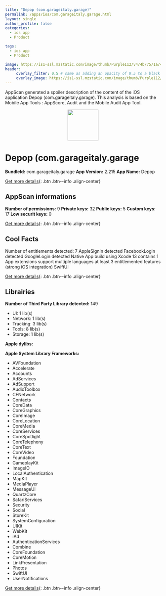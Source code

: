 ```yaml
---
title: "Depop (com.garageitaly.garage)"
permalink: /apps/ios/com.garageitaly.garage.html
layout: single
author_profile: false
categories: 
  - ios app 
  - Product 

tags: 
  - ios app 
  - Product 

image: https://is1-ssl.mzstatic.com/image/thumb/Purple112/v4/4b/75/1a/4b751a0d-27de-ba0c-0937-0a53c1bcdf56/AppIcon-1x_U007emarketing-0-7-0-sRGB-85-220.png/512x512bb.jpg
header: 
     overlay_filter: 0.5 # same as adding an opacity of 0.5 to a black background
     overlay_image: https://is1-ssl.mzstatic.com/image/thumb/Purple112/v4/4b/75/1a/4b751a0d-27de-ba0c-0937-0a53c1bcdf56/AppIcon-1x_U007emarketing-0-7-0-sRGB-85-220.png/512x512bb.jpg
---
```

AppScan generated a spoiler description of the content of the iOS application Depop (com.garageitaly.garage). This analysis is based on the Mobile App Tools : AppScore, Audit and the Mobile Audit App Tool.

  
  
<div style="text-align: center;"><img src="https://is1-ssl.mzstatic.com/image/thumb/Purple112/v4/4b/75/1a/4b751a0d-27de-ba0c-0937-0a53c1bcdf56/AppIcon-1x_U007emarketing-0-7-0-sRGB-85-220.png/512x512bb.jpg" width="100" height="100"></div>  
  
# Depop (com.garageitaly.garage

**BundleId:** com.garageitaly.garage
**App Version:** 2.215
**App Name:** Depop


[Get more details](/pricing.html){: .btn .btn--info .align-center}  
  
## AppScan informations 

**Number of permissions:** 9
**Private keys:** 32
**Public keys:** 5
**Custom keys:** 17
**Low securit keys:** 0
  
[Get more details](/pricing.html){: .btn .btn--info .align-center}

## Cool Facts

Number of entitlements detected: 7
AppleSignIn detected
FacebookLogin detected
GoogleLogin detected
Native App
build using Xcode 13
contains 1 App extensions
support multiple languages
at least 3 entitlemented features (strong iOS integration)
SwiftUI
  
[Get more details](/pricing.html){: .btn .btn--info .align-center}

## Librairies 
**Number of Third Party Library detected:** 149
- UI: 1 lib(s)
- Network: 1 lib(s)
- Tracking: 3 lib(s)
- Tools: 8 lib(s)
- Storage: 1 lib(s)

**Apple dylibs:**


**Apple System Library Frameworks:**
- AVFoundation
- Accelerate
- Accounts
- AdServices
- AdSupport
- AudioToolbox
- CFNetwork
- Contacts
- CoreData
- CoreGraphics
- CoreImage
- CoreLocation
- CoreMedia
- CoreServices
- CoreSpotlight
- CoreTelephony
- CoreText
- CoreVideo
- Foundation
- GameplayKit
- ImageIO
- LocalAuthentication
- MapKit
- MediaPlayer
- MessageUI
- QuartzCore
- SafariServices
- Security
- Social
- StoreKit
- SystemConfiguration
- UIKit
- WebKit
- iAd
- AuthenticationServices
- Combine
- CoreFoundation
- CoreMotion
- LinkPresentation
- Photos
- SwiftUI
- UserNotifications


  
[Get more details](/pricing.html){: .btn .btn--info .align-center}

